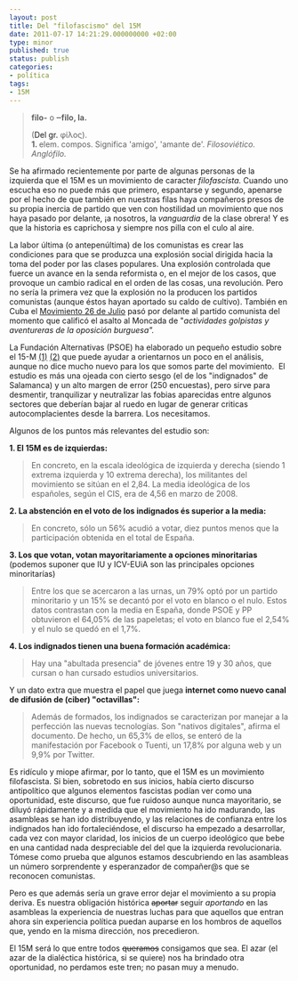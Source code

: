 ```yaml
---
layout: post
title: Del "filofascismo" del 15M
date: 2011-07-17 14:21:29.000000000 +02:00
type: minor
published: true
status: publish
categories:
- política
tags:
- 15M
---
```

<blockquote><strong>filo-</strong> o <strong>‒́filo</strong><strong>, la</strong><strong>.</strong></p>
<p>(<a>Del</a> <a title="griego o griega">gr.</a> φίλος).<br />
<strong>1. </strong>elem. compos. Significa 'amigo', 'amante de'. <em>Filosoviético.</em> <em>Anglófilo.</em></p></blockquote>
<p>Se ha afirmado recientemente por parte de algunas personas de la izquierda que el 15M es un movimiento de caracter <em>filofascista. </em>Cuando uno escucha eso no puede más que primero, espantarse y segundo, apenarse por el hecho de que también en nuestras filas haya compañeros presos de su propia inercia de partido que ven con hostilidad un movimiento que nos haya pasado por delante, ¡a nosotros, la <em>vanguardia </em>de la clase obrera! Y es que la historia es caprichosa y siempre nos pilla con el culo al aire.</p>
<p>La labor última (o antepenúltima) de los comunistas es crear las condiciones para que se produzca una explosión social dirigida hacia la toma del poder por las clases populares. Una explosión controlada que fuerce un avance en la senda reformista o, en el mejor de los casos, que provoque un cambio radical en el orden de las cosas, una revolución. Pero no sería la primera vez que la explosión no la producen los partidos comunistas (aunque éstos hayan aportado su caldo de cultivo). También en Cuba el <a href="http://es.wikipedia.org/wiki/Movimiento_26_de_Julio">Movimiento 26 de Julio</a> pasó por delante al partido comunista del momento que calificó el asalto al Moncada de "<em>actividades golpistas y aventureras de la oposición burguesa".</em></p>
<p>La Fundación Alternativas (PSOE) ha elaborado un pequeño estudio sobre el 15-M <a href="http://www.publico.es/espana/387424/de-izquierdas-y-partidarios-de-la-reforma">(1)</a> <a href="http://www.publico.es/espana/387425/el-peso-del-voto-protesta-el-22-m">(2)</a> que puede ayudar a orientarnos un poco en el análisis, aunque no dice mucho nuevo para los que somos parte del movimiento.  El estudio es más una ojeada con cierto sesgo (el de los "indignados" de Salamanca) y un alto margen de error (250 encuestas), pero sirve para desmentir, tranquilizar y neutralizar las fobias aparecidas entre algunos sectores que deberían bajar al ruedo en lugar de generar criticas autocomplacientes desde la barrera. Los necesitamos.</p>
<p>Algunos de los puntos más relevantes del estudio son:</p>
<p><strong>1. El 15M es de izquierdas:</strong></p>
<blockquote><p>En concreto, en la escala ideológica de izquierda y derecha (siendo 1 extrema izquierda y 10 extrema derecha), los militantes del movimiento se sitúan en el 2,84. La media ideológica de los españoles, según el CIS, era de 4,56 en marzo de 2008.</p></blockquote>
<p><strong>2. La abstención en el voto de los indignados és superior a la media:</strong></p>
<blockquote><p>En concreto, sólo un 56% acudió a votar, diez puntos menos que la participación obtenida en el total de España.</p></blockquote>
<p><strong>3. Los que votan, votan mayoritariamente a opciones minoritarias</strong> (podemos suponer que IU y ICV-EUiA son las principales opciones minoritarías)</p>
<blockquote><p>Entre los que se acercaron a las urnas, un 79% optó por un partido minoritario y un 15% se decantó por el voto en blanco o el nulo. Estos datos contrastan con la media en España, donde PSOE y PP obtuvieron el 64,05% de las papeletas; el voto en blanco fue el 2,54% y el nulo se quedó en el 1,7%.</p></blockquote>
<p><strong>4. Los indignados tienen una buena formación académica:</strong></p>
<blockquote><p>Hay una "abultada presencia" de jóvenes entre 19 y 30 años, que cursan o han cursado estudios universitarios.</p></blockquote>
<p>Y un dato extra que muestra el papel que juega <strong>internet como nuevo canal de difusión de (ciber) "octavillas":</strong></p>
<blockquote><p>Además de formados, los indignados se caracterizan por manejar a la perfección las nuevas tecnologías. Son "nativos digitales", afirma el documento. De hecho, un 65,3% de ellos, se enteró de la manifestación por Facebook o Tuenti, un 17,8% por alguna web y un 9,9% por Twitter.</p></blockquote>
<p>Es ridículo y miope afirmar, por lo tanto, que el 15M es un movimiento filofascista. Si bien, sobretodo en sus inicios, había cierto discurso antipolítico que algunos elementos fascistas podían ver como una oportunidad, este discurso, que fue ruidoso aunque nunca mayoritario, se diluyó rápidamente y a medida que el movimiento ha ido madurando, las asambleas se han ido distribuyendo, y las relaciones de confianza entre los indignados han ido fortaleciéndose, el discurso ha empezado a desarrollar, cada vez con mayor claridad, los inicios de un cuerpo ideológico que bebe en una cantidad nada despreciable del del que la izquierda revolucionaria. Tómese como prueba que algunos estamos descubriendo en las asambleas un número sorprendente y esperanzador de compañer@s que se reconocen comunistas.</p>
<p>Pero es que además sería un grave error dejar el movimiento a su propia deriva. Es nuestra obligación histórica <del>aportar</del> seguir <em>aportando</em> en las asambleas la experiencia de nuestras luchas para que aquellos que entran ahora sin experiencia política puedan auparse en los hombros de aquellos que, yendo en la misma dirección, nos precedieron.</p>
<p>El 15M será lo que entre todos <del>queramos</del> consigamos que sea. El azar (el azar de la dialéctica histórica, si se quiere) nos ha brindado otra oportunidad, no perdamos este tren; no pasan muy a menudo.</p>
